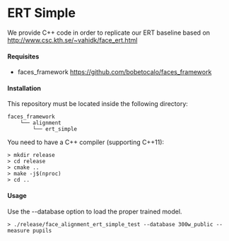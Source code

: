 # ERT Simple

We provide C++ code in order to replicate our ERT baseline based on http://www.csc.kth.se/~vahidk/face_ert.html

#### Requisites
- faces_framework https://github.com/bobetocalo/faces_framework

#### Installation
This repository must be located inside the following directory:
```
faces_framework
    └── alignment 
        └── ert_simple
```
You need to have a C++ compiler (supporting C++11):
```
> mkdir release
> cd release
> cmake ..
> make -j$(nproc)
> cd ..
```
#### Usage
Use the --database option to load the proper trained model.
```
> ./release/face_alignment_ert_simple_test --database 300w_public --measure pupils
```
